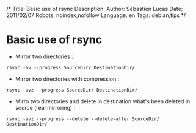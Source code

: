 /*
Title: Basic use of rsync
Description: 
Author: Sébastien Lucas
Date: 2011/02/07
Robots: noindex,nofollow
Language: en
Tags: debian,tips
*/
# Basic use of rsync

*	Mirror two directories :
```
rsync -av --progress SourceDir/ DestinationDir/
```
*	Mirror two directories with compression :
```
rsync -avz --progress SourceDir/ DestinationDir/
```
*	Mirro two directories and delete in destination what's been deleted in source (real mirroring) :
```
rsync -avz --progress --delete --delete-after SourceDir/ DestinationDir/
```





